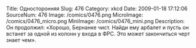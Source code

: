 Title: Односторонняя 
Slug: 476 
Category: xkcd 
Date: 2009-01-18 17:12:06 
SourceNum: 476 
Image: /comics/0476.png 
MicroImage: /comics/0476_micro.png 
MiniImage: /comics/0476_mini.png 
Description: Он продолжил: «Хорошо, Бернанке чист. Найди ему арбалет и пусть он встанет за одной из колонн у входа в ФРС. Это может закончиться черт знает чем». 

